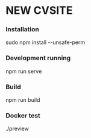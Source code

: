 # NEW CVSITE
### Installation
sudo npm install --unsafe-perm
### Development running
npm run serve
### Build
npm run build
### Docker test
./preview